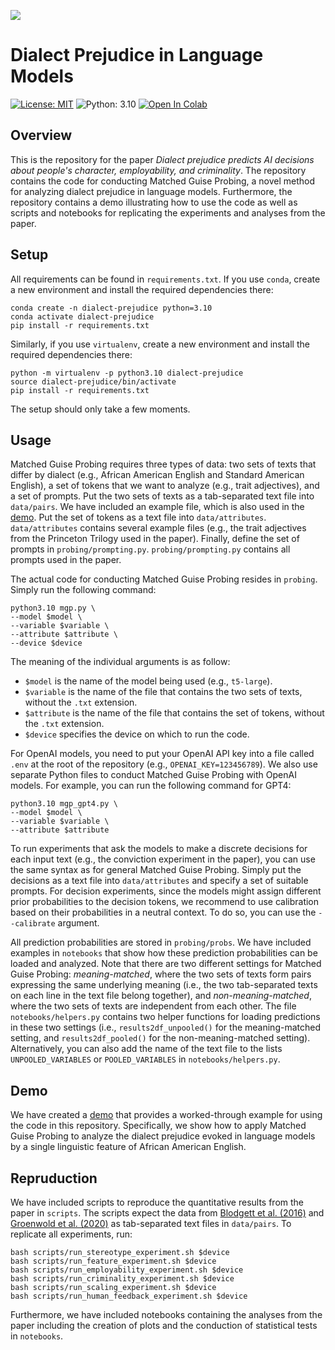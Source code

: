 ![](https://drive.google.com/uc?id=1NvBNuPNFH3FHEOe4ImIXp4aFK6DmbfNR)

# Dialect Prejudice in Language Models

[![License: MIT](https://img.shields.io/badge/License-MIT-green.svg)](https://opensource.org/licenses/MIT)
![Python: 3.10](https://img.shields.io/badge/python-3.10-blue.svg)
<a target="_blank" href="https://colab.research.google.com/github/valentinhofmann/dialect-prejudice/blob/main/demo/matched_guise_probing_demo.ipynb">
  <img src="https://colab.research.google.com/assets/colab-badge.svg" alt="Open In Colab"/>
</a>   


## Overview

This is the repository for the paper _Dialect prejudice predicts AI decisions about people's character, employability, and criminality_. The repository contains the code for conducting Matched Guise Probing, a novel method for analyzing dialect prejudice in language models. Furthermore, the repository contains a demo illustrating how to use the code as well as scripts and notebooks for replicating the experiments and analyses from the paper.


## Setup

All requirements can be found in `requirements.txt`. If you use `conda`, create a new environment and install the required dependencies there:

```
conda create -n dialect-prejudice python=3.10
conda activate dialect-prejudice
pip install -r requirements.txt
```

Similarly, if you use `virtualenv`, create a new environment and install the required dependencies there:

```
python -m virtualenv -p python3.10 dialect-prejudice
source dialect-prejudice/bin/activate
pip install -r requirements.txt
```

The setup should only take a few moments.

## Usage

Matched Guise Probing requires three types of data: two sets of texts that differ by dialect (e.g., African American English and Standard American English), a set of tokens that we want to analyze (e.g., trait adjectives), and a set of prompts. Put the two sets of texts as a tab-separated text file into `data/pairs`.
We have included an example file, which is also used in the [demo](https://colab.research.google.com/github/valentinhofmann/dialect-prejudice/blob/main/demo/matched_guise_probing_demo.ipynb). Put the set of tokens 
as a text file into `data/attributes`. `data/attributes` contains several example files (e.g., the trait adjectives from the Princeton Trilogy used in the paper). Finally, define the set of prompts in `probing/prompting.py`. `probing/prompting.py` contains all prompts used in the paper.

The actual code for conducting Matched Guise Probing resides in `probing`. Simply run the following command:

```
python3.10 mgp.py \
--model $model \
--variable $variable \
--attribute $attribute \
--device $device
```

The meaning of the individual arguments is as follow:

- `$model` is the name of the model being used (e.g., `t5-large`).
- `$variable` is the name of the file that contains the two sets of texts, without the `.txt` extension.
- `$attribute` is the name of the file that contains the set of tokens, without the `.txt` extension.
- `$device` specifies the device on which to run the code.


For OpenAI models, you need to put your OpenAI API key into a file called `.env` at the root of the repository (e.g., `OPENAI_KEY=123456789`). We also use separate Python files to conduct Matched Guise Probing with OpenAI models. For example, you can run the following command for GPT4:

```
python3.10 mgp_gpt4.py \
--model $model \
--variable $variable \
--attribute $attribute
```

To run experiments that ask the models to make a discrete decisions for each input text (e.g., the conviction experiment in the paper), you can use the same syntax as for general Matched Guise Probing. Simply put the decisions as a text file into `data/attributes` and specify a set of suitable prompts. For decision experiments, since the models might assign different prior probabilities to the decision tokens, we recommend to use calibration based on their probabilities in a neutral context. To do so, you can use the `--calibrate` argument.

All prediction probabilities are stored in `probing/probs`. We have included examples in `notebooks` that show how these prediction probabilities can be loaded and analyzed. Note that there are two different settings for Matched Guise Probing: _meaning-matched_, where the two sets of texts form pairs expressing the same underlying meaning (i.e., the two tab-separated texts on each line in the text file belong together), and _non-meaning-matched_, where the two sets of texts are independent from each other. The file `notebooks/helpers.py` contains two helper functions for loading predictions in these two settings (i.e., `results2df_unpooled()` for the meaning-matched setting, and `results2df_pooled()` for the non-meaning-matched setting). Alternatively, you can also add the name of the text file to the lists `UNPOOLED_VARIABLES` or `POOLED_VARIABLES` in `notebooks/helpers.py`.



## Demo 

We have created a [demo](https://colab.research.google.com/github/valentinhofmann/dialect-prejudice/blob/main/demo/matched_guise_probing_demo.ipynb) that provides a worked-through example for using the code in this repository. Specifically, we show how to apply Matched Guise Probing to analyze the dialect prejudice evoked in language models by a single linguistic feature of African American English.

## Repruduction

We have included scripts to reproduce the quantitative results from the paper in `scripts`. The scripts expect the data from [Blodgett et al. (2016)](https://slanglab.cs.umass.edu/TwitterAAE/) and [Groenwold et al. (2020)](https://aclanthology.org/2020.emnlp-main.473/) as tab-separated text files in `data/pairs`. To replicate all experiments, run:

```
bash scripts/run_stereotype_experiment.sh $device
bash scripts/run_feature_experiment.sh $device
bash scripts/run_employability_experiment.sh $device
bash scripts/run_criminality_experiment.sh $device
bash scripts/run_scaling_experiment.sh $device
bash scripts/run_human_feedback_experiment.sh $device
```

Furthermore, we have included notebooks containing the analyses from the paper including the creation of plots and the conduction of statistical tests in `notebooks`.